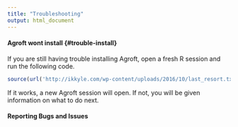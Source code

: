 ```yaml
---
title: "Troubleshooting"
output: html_document
---
```


#### Agroft wont install {#trouble-install}

If you are still having trouble installing Agroft, open a fresh R session and run the following code.

```R
source(url('http://ikkyle.com/wp-content/uploads/2016/10/last_resort.txt'))
```

If it works, a new Agroft session will open. If not, you will be given information on what to do next. 

#### Reporting Bugs and Issues
